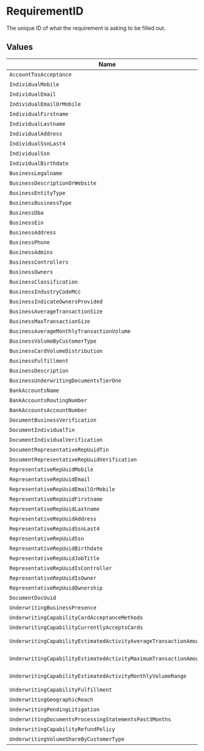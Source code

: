 # RequirementID

The unique ID of what the requirement is asking to be filled out.


## Values

| Name                                                                 | Value                                                                |
| -------------------------------------------------------------------- | -------------------------------------------------------------------- |
| `AccountTosAcceptance`                                               | account.tos-acceptance                                               |
| `IndividualMobile`                                                   | individual.mobile                                                    |
| `IndividualEmail`                                                    | individual.email                                                     |
| `IndividualEmailOrMobile`                                            | individual.email-or-mobile                                           |
| `IndividualFirstname`                                                | individual.firstname                                                 |
| `IndividualLastname`                                                 | individual.lastname                                                  |
| `IndividualAddress`                                                  | individual.address                                                   |
| `IndividualSsnLast4`                                                 | individual.ssn-last4                                                 |
| `IndividualSsn`                                                      | individual.ssn                                                       |
| `IndividualBirthdate`                                                | individual.birthdate                                                 |
| `BusinessLegalname`                                                  | business.legalname                                                   |
| `BusinessDescriptionOrWebsite`                                       | business.description-or-website                                      |
| `BusinessEntityType`                                                 | business.entity-type                                                 |
| `BusinessBusinessType`                                               | business.business-type                                               |
| `BusinessDba`                                                        | business.dba                                                         |
| `BusinessEin`                                                        | business.ein                                                         |
| `BusinessAddress`                                                    | business.address                                                     |
| `BusinessPhone`                                                      | business.phone                                                       |
| `BusinessAdmins`                                                     | business.admins                                                      |
| `BusinessControllers`                                                | business.controllers                                                 |
| `BusinessOwners`                                                     | business.owners                                                      |
| `BusinessClassification`                                             | business.classification                                              |
| `BusinessIndustryCodeMcc`                                            | business.industry-code-mcc                                           |
| `BusinessIndicateOwnersProvided`                                     | business.indicate-owners-provided                                    |
| `BusinessAverageTransactionSize`                                     | business.average-transaction-size                                    |
| `BusinessMaxTransactionSize`                                         | business.max-transaction-size                                        |
| `BusinessAverageMonthlyTransactionVolume`                            | business.average-monthly-transaction-volume                          |
| `BusinessVolumeByCustomerType`                                       | business.volume-by-customer-type                                     |
| `BusinessCardVolumeDistribution`                                     | business.card-volume-distribution                                    |
| `BusinessFulfillment`                                                | business.fulfillment                                                 |
| `BusinessDescription`                                                | business.description                                                 |
| `BusinessUnderwritingDocumentsTierOne`                               | business.underwriting-documents-tier-one                             |
| `BankAccountsName`                                                   | bank-accounts.name                                                   |
| `BankAccountsRoutingNumber`                                          | bank-accounts.routing-number                                         |
| `BankAccountsAccountNumber`                                          | bank-accounts.account-number                                         |
| `DocumentBusinessVerification`                                       | document.business.verification                                       |
| `DocumentIndividualTin`                                              | document.individual.tin                                              |
| `DocumentIndividualVerification`                                     | document.individual.verification                                     |
| `DocumentRepresentativeRepUuidTin`                                   | document.representative.{rep-uuid}.tin                               |
| `DocumentRepresentativeRepUuidVerification`                          | document.representative.{rep-uuid}.verification                      |
| `RepresentativeRepUuidMobile`                                        | representative.{rep-uuid}.mobile                                     |
| `RepresentativeRepUuidEmail`                                         | representative.{rep-uuid}.email                                      |
| `RepresentativeRepUuidEmailOrMobile`                                 | representative.{rep-uuid}.email-or-mobile                            |
| `RepresentativeRepUuidFirstname`                                     | representative.{rep-uuid}.firstname                                  |
| `RepresentativeRepUuidLastname`                                      | representative.{rep-uuid}.lastname                                   |
| `RepresentativeRepUuidAddress`                                       | representative.{rep-uuid}.address                                    |
| `RepresentativeRepUuidSsnLast4`                                      | representative.{rep-uuid}.ssn-last4                                  |
| `RepresentativeRepUuidSsn`                                           | representative.{rep-uuid}.ssn                                        |
| `RepresentativeRepUuidBirthdate`                                     | representative.{rep-uuid}.birthdate                                  |
| `RepresentativeRepUuidJobTitle`                                      | representative.{rep-uuid}.job-title                                  |
| `RepresentativeRepUuidIsController`                                  | representative.{rep-uuid}.is-controller                              |
| `RepresentativeRepUuidIsOwner`                                       | representative.{rep-uuid}.is-owner                                   |
| `RepresentativeRepUuidOwnership`                                     | representative.{rep-uuid}.ownership                                  |
| `DocumentDocUuid`                                                    | document.{doc-uuid}                                                  |
| `UnderwritingBusinessPresence`                                       | underwriting.businessPresence                                        |
| `UnderwritingCapabilityCardAcceptanceMethods`                        | underwriting.{capability}.cardAcceptanceMethods                      |
| `UnderwritingCapabilityCurrentlyAcceptsCards`                        | underwriting.{capability}.currentlyAcceptsCards                      |
| `UnderwritingCapabilityEstimatedActivityAverageTransactionAmount`    | underwriting.{capability}.estimatedActivity.averageTransactionAmount |
| `UnderwritingCapabilityEstimatedActivityMaximumTransactionAmount`    | underwriting.{capability}.estimatedActivity.maximumTransactionAmount |
| `UnderwritingCapabilityEstimatedActivityMonthlyVolumeRange`          | underwriting.{capability}.estimatedActivity.monthlyVolumeRange       |
| `UnderwritingCapabilityFulfillment`                                  | underwriting.{capability}.fulfillment                                |
| `UnderwritingGeographicReach`                                        | underwriting.geographicReach                                         |
| `UnderwritingPendingLitigation`                                      | underwriting.pendingLitigation                                       |
| `UnderwritingDocumentsProcessingStatementsPast3Months`               | underwriting.documents.processingStatementsPast3Months               |
| `UnderwritingCapabilityRefundPolicy`                                 | underwriting.{capability}.refundPolicy                               |
| `UnderwritingVolumeShareByCustomerType`                              | underwriting.volumeShareByCustomerType                               |